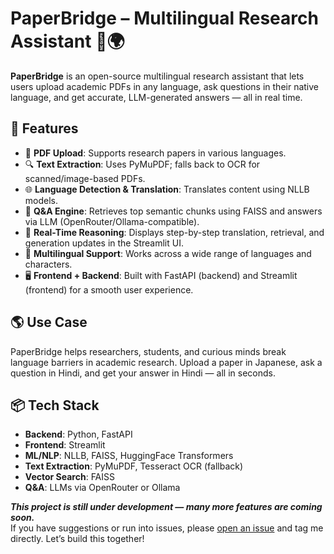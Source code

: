 # PaperBridge – Multilingual Research Assistant 🧠🌍

**PaperBridge** is an open-source multilingual research assistant that lets users upload academic PDFs in any language, ask questions in their native language, and get accurate, LLM-generated answers — all in real time.

## 🚀 Features

- 📄 **PDF Upload**: Supports research papers in various languages.
- 🔍 **Text Extraction**: Uses PyMuPDF; falls back to OCR for scanned/image-based PDFs.
- 🌐 **Language Detection & Translation**: Translates content using NLLB models.
- 💬 **Q&A Engine**: Retrieves top semantic chunks using FAISS and answers via LLM (OpenRouter/Ollama-compatible).
- 🔁 **Real-Time Reasoning**: Displays step-by-step translation, retrieval, and generation updates in the Streamlit UI.
- 🧠 **Multilingual Support**: Works across a wide range of languages and characters.
- 🖥️ **Frontend + Backend**: Built with FastAPI (backend) and Streamlit (frontend) for a smooth user experience.

## 🌎 Use Case

PaperBridge helps researchers, students, and curious minds break language barriers in academic research. Upload a paper in Japanese, ask a question in Hindi, and get your answer in Hindi — all in seconds.

## 📦 Tech Stack

- **Backend**: Python, FastAPI
- **Frontend**: Streamlit
- **ML/NLP**: NLLB, FAISS, HuggingFace Transformers
- **Text Extraction**: PyMuPDF, Tesseract OCR (fallback)
- **Vector Search**: FAISS
- **Q&A**: LLMs via OpenRouter or Ollama

**_This project is still under development — many more features are coming soon._**  
If you have suggestions or run into issues, please [open an issue](https://github.com/Kirti-kn/multilingual-research-assisstant/issues) and tag me directly. Let’s build this together!


